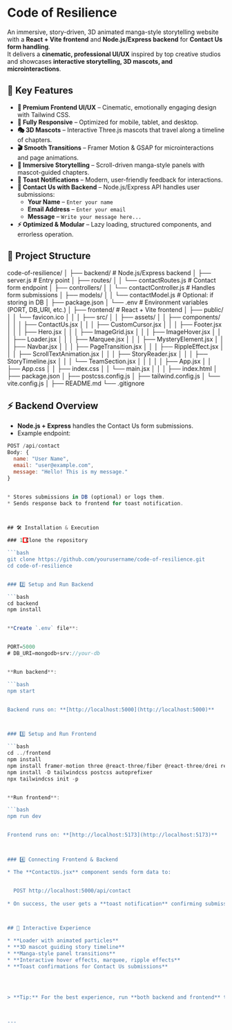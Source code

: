 # Code of Resilience

An immersive, story-driven, 3D animated manga-style storytelling website with a **React + Vite frontend** and **Node.js/Express backend** for **Contact Us form handling**.  
It delivers a **cinematic, professional UI/UX** inspired by top creative studios and showcases **interactive storytelling, 3D mascots, and microinteractions**.



## 🌟 Key Features

- **🎨 Premium Frontend UI/UX** – Cinematic, emotionally engaging design with Tailwind CSS.
- **📱 Fully Responsive** – Optimized for mobile, tablet, and desktop.
- **🎭 3D Mascots** – Interactive Three.js mascots that travel along a timeline of chapters.
- **🎬 Smooth Transitions** – Framer Motion & GSAP for microinteractions and page animations.
- **📜 Immersive Storytelling** – Scroll-driven manga-style panels with mascot-guided chapters.
- **🍞 Toast Notifications** – Modern, user-friendly feedback for interactions.
- **📨 Contact Us with Backend** – Node.js/Express API handles user submissions:
  - **Your Name** – `Enter your name`
  - **Email Address** – `Enter your email`
  - **Message** – `Write your message here...`
- **⚡ Optimized & Modular** – Lazy loading, structured components, and errorless operation.



## 📁 Project Structure



code-of-resilience/
│
├── backend/                   # Node.js/Express backend
│   ├── server.js               # Entry point
│   ├── routes/
│   │   └── contactRoutes.js     # Contact form endpoint
│   ├── controllers/
│   │   └── contactController.js # Handles form submissions
│   ├── models/
│   │   └── contactModel.js      # Optional: if storing in DB
│   ├── package.json
│   └── .env                     # Environment variables (PORT, DB\_URI, etc.)
│
├── frontend/                   # React + Vite frontend
│   ├── public/
│   │   └── favicon.ico
│   │
│   ├── src/
│   │   ├── assets/
│   │   ├── components/
│   │   │   ├── ContactUs.jsx
│   │   │   ├── CustomCursor.jsx
│   │   │   ├── Footer.jsx
│   │   │   ├── Hero.jsx
│   │   │   ├── ImageGrid.jsx
│   │   │   ├── ImageHover.jsx
│   │   │   ├── Loader.jsx
│   │   │   ├── Marquee.jsx
│   │   │   ├── MysteryElement.jsx
│   │   │   ├── Navbar.jsx
│   │   │   ├── PageTransition.jsx
│   │   │   ├── RippleEffect.jsx
│   │   │   ├── ScrollTextAnimation.jsx
│   │   │   ├── StoryReader.jsx
│   │   │   ├── StoryTimeline.jsx
│   │   │   └── TeamSection.jsx
│   │   │
│   │   ├── App.jsx
│   │   ├── App.css
│   │   ├── index.css
│   │   └── main.jsx
│   │
│   ├── index.html
│   ├── package.json
│   ├── postcss.config.js
│   ├── tailwind.config.js
│   └── vite.config.js
│
├── README.md
└── .gitignore




## ⚡ Backend Overview

- **Node.js + Express** handles the Contact Us form submissions.  
- Example endpoint:  

```js
POST /api/contact
Body: {
  name: "User Name",
  email: "user@example.com",
  message: "Hello! This is my message."
}


* Stores submissions in DB (optional) or logs them.
* Sends response back to frontend for toast notification.



## 🛠️ Installation & Execution

### 1️⃣ Clone the repository

```bash
git clone https://github.com/yourusername/code-of-resilience.git
cd code-of-resilience


### 2️⃣ Setup and Run Backend

```bash
cd backend
npm install


**Create `.env` file**:


PORT=5000
# DB_URI=mongodb+srv://your-db 


**Run backend**:

```bash
npm start


Backend runs on: **[http://localhost:5000](http://localhost:5000)**



### 3️⃣ Setup and Run Frontend

```bash
cd ../frontend
npm install
npm install framer-motion three @react-three/fiber @react-three/drei react-hot-toast gsap
npm install -D tailwindcss postcss autoprefixer
npx tailwindcss init -p


**Run frontend**:

```bash
npm run dev


Frontend runs on: **[http://localhost:5173](http://localhost:5173)**



### 4️⃣ Connecting Frontend & Backend

* The **ContactUs.jsx** component sends form data to:


  POST http://localhost:5000/api/contact
 
* On success, the user gets a **toast notification** confirming submission.



## 🎨 Interactive Experience

* **Loader with animated particles**
* **3D mascot guiding story timeline**
* **Manga-style panel transitions**
* **Interactive hover effects, marquee, ripple effects**
* **Toast confirmations for Contact Us submissions**




> **Tip:** For the best experience, run **both backend and frontend** together, open in fullscreen, and scroll slowly to enjoy all **animations, microinteractions, and 3D mascot effects**.



---
